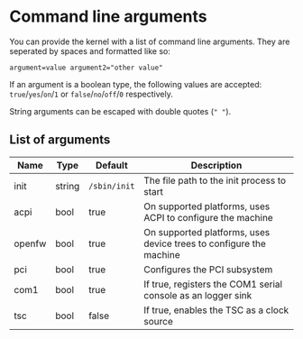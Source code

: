 # Command line arguments

You can provide the kernel with a list of command line arguments.
They are seperated by spaces and formatted like so:

```
argument=value argument2="other value"
```

If an argument is a boolean type, the following values are accepted:
`true`/`yes`/`on`/`1` or `false`/`no`/`off`/`0` respectively.

String arguments can be escaped with double quotes (`" "`).

## List of arguments

| Name                   | Type   | Default      | Description                                                        |
| ---------------------- | ------ | ------------ | ------------------------------------------------------------------ |
| init                   | string | `/sbin/init` | The file path to the init process to start                         |
| acpi                   | bool   | true         | On supported platforms, uses ACPI to configure the machine         |
| openfw                 | bool   | true         | On supported platforms, uses device trees to configure the machine |
| pci                    | bool   | true         | Configures the PCI subsystem                                       |
| com1                   | bool   | true         | If true, registers the COM1 serial console as an logger sink       |
| tsc                    | bool   | false        | If true, enables the TSC as a clock source                         |

